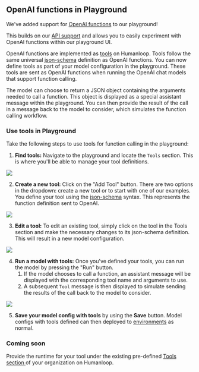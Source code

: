 ## OpenAI functions in Playground

We've added support for [OpenAI functions](https://platform.openai.com/docs/guides/gpt/function-calling) to our playground!

This builds on our [API support](https://docs.humanloop.com/changelog/openai-functions-as-tools) and allows you to easily experiment with OpenAI functions within our playground UI.

OpenAI functions are implemented as [tools](https://docs.humanloop.com/docs/setup-semantic-search) on Humanloop. Tools follow the same universal [json-schema](https://json-schema.org/) definition as OpenAI functions. You can now define tools as part of your model configuration in the playground. These tools are sent as OpenAI functions when running the OpenAI chat models that support function calling.

The model can choose to return a JSON object containing the arguments needed to call a function. This object is displayed as a special assistant message within the playground. You can then provide the result of the call in a message back to the model to consider, which simulates the function calling workflow.

### Use tools in Playground

Take the following steps to use tools for function calling in the playground:

1. **Find tools:** Navigate to the playground and locate the `Tools` section. This is where you'll be able to manage your tool definitions.

![](../../../assets/images/7bd9a33-image.png)

2. **Create a new tool:** Click on the "Add Tool" button. There are two options in the dropdown: create a new tool or to start with one of our examples. You define your tool using the [json-schema](https://json-schema.org/) syntax. This represents the function definition sent to OpenAI.

![](../../../assets/images/f69147d-image.png)

3. **Edit a tool:** To edit an existing tool, simply click on the tool in the Tools section and make the necessary changes to its json-schema definition. This will result in a new model configuration.

![](../../../assets/images/6da3b3a-image.png)

4. **Run a model with tools:** Once you've defined your tools, you can run the model by pressing the "Run" button.
   1. If the model chooses to call a function, an assistant message will be displayed with the corresponding tool name and arguments to use.
   2. A subsequent `Tool` message is then displayed to simulate sending the results of the call back to the model to consider.

![](../../../assets/images/bdf2c41-image.png)

5. **Save your model config with tools** by using the **Save** button. Model configs with tools defined can then deployed to [environments](/docs/guides/deploy-to-an-environment) as normal.

### Coming soon

Provide the runtime for your tool under the existing pre-defined [Tools section ](https://app.humanloop.com/tools) of your organization on Humanloop.
